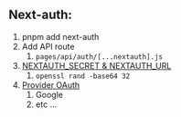 ## Next-auth:

1. pnpm add next-auth
2. Add API route
   1. `pages/api/auth/[...nextauth].js`
3. [NEXTAUTH_SECRET & NEXTAUTH_URL](https://next-auth.js.org/configuration/options)
   1. `openssl rand -base64 32`
4. [Provider OAuth](https://next-auth.js.org/configuration/providers/oauth)
   1. Google
   2. etc ...
